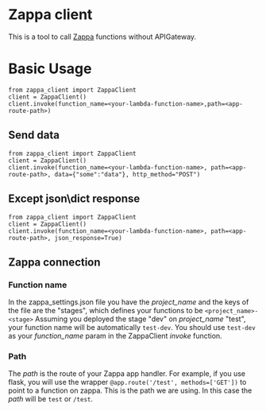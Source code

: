 # Zappa client
This is a tool to call [Zappa](https://github.com/Miserlou/Zappa) functions without APIGateway. 

# Basic Usage
```
from zappa_client import ZappaClient
client = ZappaClient()
client.invoke(function_name=<your-lambda-function-name>,path=<app-route-path>)
```

## Send data
```
from zappa_client import ZappaClient
client = ZappaClient()
client.invoke(function_name=<your-lambda-function-name>, path=<app-route-path>, data={"some":"data"}, http_method="POST")
```

## Except json\dict response
```
from zappa_client import ZappaClient
client = ZappaClient()
client.invoke(function_name=<your-lambda-function-name>, path=<app-route-path>, json_response=True)
```

## Zappa connection 
### Function name 
In the zappa_settings.json file you have the *project_name* and the keys of the file are the "stages", which defines your functions to be `<project_name>-<stage>`
Assuming you deployed the stage "dev" on  *project_name* "test", your function name will be automatically `test-dev`.
You should use `test-dev` as your *function_name* param in the ZappaClient *invoke* function.

### Path
The *path* is the route of your Zappa app handler.
For example, if you use flask, you will use the wrapper `@app.route('/test', methods=['GET'])` to point to a function on zappa.
This is the path we are using. In this case the *path* will be `test` or `/test`. 
 
 

